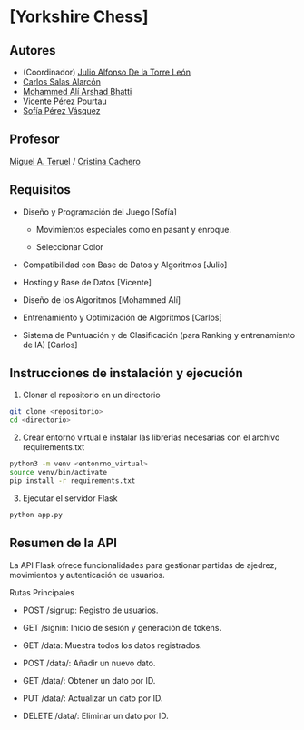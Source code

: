 # [Yorkshire Chess]
[//]: # (Incluid aquí la descripción de vuestra aplicación. Por cierto, así se ponen comentarios en Markdown)

## Autores

* (Coordinador) [Julio Alfonso De la Torre León](https://github.com/JulioAlfonsoUA)
* [Carlos Salas Alarcón](https://github.com/csa94UA)
* [Mohammed Alí Arshad Bhatti](https://github.com/MohammedAli-Biar)
* [Vicente Pérez Pourtau](https://github.com/vicenteprzz)
* [Sofía Pérez Vásquez](https://github.com/sofiaaperezz)

## Profesor
[//]: # (Dejad a quien corresponda)
[Miguel A. Teruel](https://github.com/materuel-ua) / [Cristina Cachero](https://github.com/ccacheroc)

## Requisitos
[//]: # (Indicad aquí los requisitos de vuestra aplicación, así como el alumno responsable de cada uno de ellos)
* Diseño y Programación del Juego [Sofía] 

  * Movimientos especiales como en pasant y enroque. 

  * Seleccionar Color 

* Compatibilidad con Base de Datos y Algoritmos [Julio] 

* Hosting y Base de Datos [Vicente] 

* Diseño de los Algoritmos [Mohammed Alí] 

* Entrenamiento y Optimización de Algoritmos [Carlos] 

* Sistema de Puntuación y de Clasificación (para Ranking y entrenamiento de IA) [Carlos] 

## Instrucciones de instalación y ejecución
[//]: # (Indicad aquí qué habría que hacer para ejecutar vuestra aplicación)

1. Clonar el repositorio en un directorio
```bash
git clone <repositorio>
cd <directorio>
```

2. Crear entorno virtual e instalar las librerías necesarias con el archivo requirements.txt
```bash
python3 -m venv <entonrno_virtual>
source venv/bin/activate
pip install -r requirements.txt
```
3. Ejecutar el servidor Flask
```bash
python app.py
```

## Resumen de la API
[//]: # (Cuando tengáis la API, añadiréis aquí la descripción de las diferentes llamadas.)
[//]: # (Para la evaluación por pares, indicaréis aquí las diferentes opciones de vuestro menú textual, especificando para qué sirve cada una de ellas)
La API Flask ofrece funcionalidades para gestionar partidas de ajedrez, movimientos y autenticación de usuarios.

Rutas Principales

* POST /signup: Registro de usuarios.

* GET /signin: Inicio de sesión y generación de tokens.

* GET /data: Muestra todos los datos registrados.

* POST /data/: Añadir un nuevo dato.

* GET /data/: Obtener un dato por ID.

* PUT /data/: Actualizar un dato por ID.

* DELETE /data/: Eliminar un dato por ID.